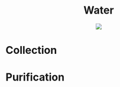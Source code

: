 <h1 align="center"> Water </h1>

<p align="center" width="100%"><img src="../../assets/images/water.png" /></p>

# Collection

# Purification
